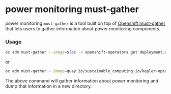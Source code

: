 
power monitoring must-gather
============================

power monitoring `must-gather` is a tool built on top of [Openshift must-gather](https://github.com/openshift/must-gather) that lets users to gather information about power monitoring components.

### Usage
```sh
oc adm must-gather --image=$(oc -n openshift-operators get deployment.apps/kepler-operator-controller-manager -o jsonpath='{.spec.template.spec.containers[?(@.name == "manager")].image}') -- /usr/bin/gather
```
or
```sh
oc adm must-gather --image=quay.io/sustainable_computing_io/kepler-operator:v1alpha1
```

The above command will gather information about power monitoring and dump that information in a new directory.


